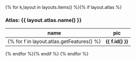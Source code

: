 {% for k,layout in layouts.items() %}{% if layout.atlas %}
### Atlas: {{ layout.atlas.name() }}
| name          | pic        |
| ------------- | ---------- |
{% for f in layout.atlas.getFeatures() %}| **{{ f.id() }}**  | ![atlas {{ f.id() }}]({{ layout|image(width=300,height=200,dpi=200,atlas=f.id()) }})  |
{% endfor %}{% endif %}
{% endfor %}